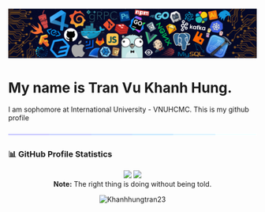 ![alt text](./images/intro_header.png)

# My name is Tran Vu Khanh Hung. 
I am sophomore at International University - VNUHCMC.
This is my github profile

![divider](./images/divider.gif)

### 📊 GitHub Profile Statistics
<p align="center">
  <img height="190em" src="https://github-readme-stats-eight-theta.vercel.app/api?username=Khanhhungtran23&show_icons=true&count_private=true&theme=react&hide_border=true&bg_color=1F222E&title_color=F85D7F&icon_color=F8D866"/>
  <img height="190em" src="https://github-readme-stats-eight-theta.vercel.app/api/top-langs/?username=Khanhhungtran23&layout=compact&langs_count=8&theme=react&hide_border=true&bg_color=1F222E&title_color=F85D7F&icon_color=F8D866"/>
<br>
<b>Note:</b> The right thing is doing without being told.
</p>

<p align="center">
      <img src="https://komarev.com/ghpvc/?username=Khanhhungtran23&label=Profile+Views" alt="Khanhhungtran23" />
  </p>

